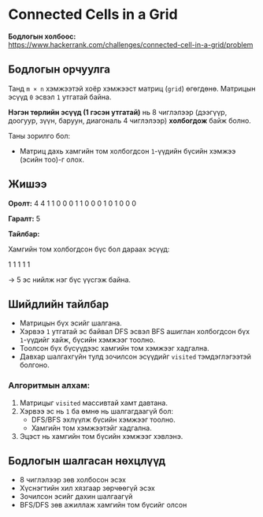 # Connected Cells in a Grid

**Бодлогын холбоос:**  
https://www.hackerrank.com/challenges/connected-cell-in-a-grid/problem

## Бодлогын орчуулга

Танд `m × n` хэмжээтэй хоёр хэмжээст матриц (`grid`) өгөгдөнө. Матрицын эсүүд `0` эсвэл `1` утгатай байна.

**Нэгэн төрлийн эсүүд (1 гэсэн утгатай)** нь 8 чиглэлээр (дээгүүр, доогуур, зүүн, баруун, диагональ 4 чиглэлээр) **холбогдож** байж болно.

Таны зорилго бол:
- Матриц дахь хамгийн том холбогдсон `1`-үүдийн бүсийн хэмжээ (эсийн тоо)-г олох.

## Жишээ

**Оролт:**
4 4
1 1 0 0
0 1 1 0
0 0 1 0
1 0 0 0

**Гаралт:**
5

**Тайлбар:**

Хамгийн том холбогдсон бүс бол дараах эсүүд:

1 1
1 1
1

→ 5 эс нийлж нэг бүс үүсгэж байна.

## Шийдлийн тайлбар

- Матрицын бүх эсийг шалгана.
- Хэрвээ `1` утгатай эс байвал DFS эсвэл BFS ашиглан холбогдсон бүх `1`-үүдийг хайж, бүсийн хэмжээг тоолно.
- Тоолсон бүх бүсүүдээс хамгийн том хэмжээг хадгална.
- Давхар шалгахгүйн тулд зочилсон эсүүдийг `visited` тэмдэглэгээтэй болгоно.

### Алгоритмын алхам:

1. Матрицыг `visited` массивтай хамт давтана.
2. Хэрвээ эс нь `1` ба өмнө нь шалгагдаагүй бол:
   - DFS/BFS эхлүүлж бүсийн хэмжээг тоолно.
   - Хамгийн том хэмжээтэйг хадгална.
3. Эцэст нь хамгийн том бүсийн хэмжээг хэвлэнэ.

## Бодлогын шалгасан нөхцлүүд

- 8 чиглэлээр зөв холбосон эсэх
- Хүснэгтийн хил хязгаар зөрчөөгүй эсэх
- Зочилсон эсийг дахин шалгаагүй
- BFS/DFS зөв ажиллаж хамгийн том бүсийг олсон